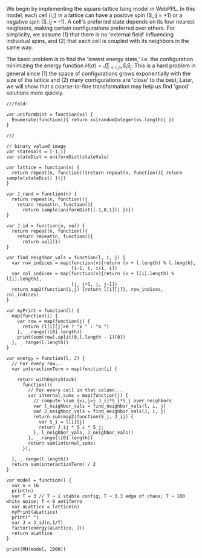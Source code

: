 We begin by implementing the square-lattice Ising model in WebPPL. In this model, each cell (i,j) in a lattice can have a positive spin (S_ij = +1) or a negative spin (S_ij = -1). A cell's preferred state depends on its four nearest neighbors, making certain configurations preferred over others. For simplicity, we assume (1) that there is no 'external field' influencing individual spins, and (2) that each cell is coupled with its neighbors in the same way. 

The basic problem is to find the 'lowest energy state,' i.e. the configuration minimizing the energy function $H(\sigma) = J\sum_{<i,j>} S_iS_j$. This is a hard problem in general since (1) the space of configurations grows exponentially with the size of the lattice and (2) many configurations are 'close' to the best,   Later, we will show that a coarse-to-fine transformation may help us find 'good' solutions more quickly.

~~~~
///fold:

var uniformDist = function(xs) {
  Enumerate(function(){ return xs[randomInteger(xs.length)] })
}

///

// binary valued image
var stateVals = [-1,1]
var stateDist = uniformDist(stateVals)

var lattice = function(n) {
  return repeat(n, function(){return repeat(n, function(){ return sample(stateDist) })})
}

var J_rand = function(n) {
  return repeat(n, function(){
    return repeat(n, function(){ 
      return sample(uniformDist([-1,0,1])) })})
}

var J_id = function(n, val) {
  return repeat(n, function(){
    return repeat(n, function(){ 
      return val})})
}

var find_neighbor_vals = function(l, i, j) {
  var row_indices = map(function(v){return (v + l.length) % l.length}, 
                        [i-1, i, i+1, i])
  var col_indices = map(function(v){return (v + l[i].length) % l[i].length}, 
                        [j, j+1, j, j-1])
  return map2(function(i,j) {return l[i][j]}, row_indices, col_indices)
}

var myPrint = function(l) {
  map(function(i) {
    var row = map(function(j) {
      return (l[i][j]>0 ? "x " : "o ")
    }, _.range(l[0].length))
    print(sum(row).split(0,l.length - 1)[0])
  }, _.range(l.length))
}

var energy = function(l, J) {
  // For every row...
  var interactionTerm = map(function(i) {
    
    return withEmptyStack(
      function(){
        // For every cell in that column...
        var internal_sums = map(function(j) {
          // compute \sum_{<i,j>} J_ij*S_i*S_j over neighbors
          var l_neighbor_vals = find_neighbor_vals(l, i, j) 
          var J_neighbor_vals = find_neighbor_vals(J, i, j)
          return sum(map2(function(S_j, J_ij) {
            var S_i = l[i][j]
            return J_ij * S_i * S_j;
          }, l_neighbor_vals, J_neighbor_vals))    
        }, _.range(l[0].length))
        return sum(internal_sums)
      });
  
  }, _.range(l.length))
  return sum(interactionTerm) / 2
}

var model = function() {
  var n = 16
  print(n)
  var T = 3 // T ~ 1 stable config; T ~ 3.3 edge of chaos; T ~ 100 white noise; T < 0 antiferro
  var aLattice = lattice(n)
  myPrint(aLattice)
  print(" ")
  var J = J_id(n,1/T)
  factor(energy(aLattice, J))
  return aLattice
}

print(MH(model, 1000))

